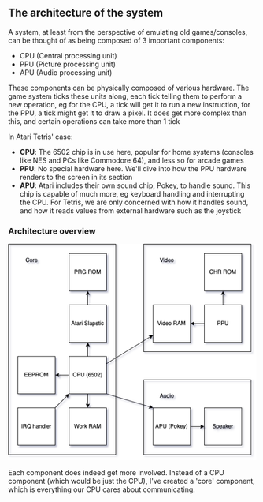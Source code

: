 ## The architecture of the system

A system, at least from the perspective of emulating old games/consoles, can be thought of as being composed of 3 important components:
- CPU (Central processing unit)
- PPU (Picture processing unit)
- APU (Audio processing unit)

These components can be physically composed of various hardware. The game system ticks these units along, each tick telling them to perform a new operation, eg for the CPU, a tick will get it to run a new instruction, for the PPU, a tick might get it to draw a pixel. It does get more complex than this, and certain operations can take more than 1 tick

In Atari Tetris' case:
- **CPU**: The 6502 chip is in use here, popular for home systems (consoles like NES and PCs like Commodore 64), and less so for arcade games
- **PPU**: No special hardware here. We'll dive into how the PPU hardware renders to the screen in its section
- **APU**: Atari includes their own sound chip, Pokey, to handle sound. This chip is capable of much more, eg keyboard handling and interrupting the CPU. For Tetris, we are only concerned with how it handles sound, and how it reads values from external hardware such as the joystick

### Architecture overview

![Architecture](atariarch.png)

Each component does indeed get more involved. Instead of a CPU component (which would be just the CPU), I've created a 'core' component, which is everything our CPU cares about communicating.
